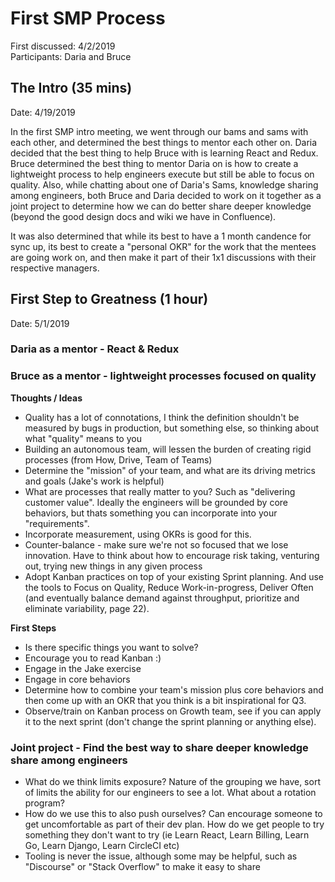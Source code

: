 # First SMP Process

First discussed: 4/2/2019   
Participants: Daria and Bruce

## The Intro (35 mins)

Date: 4/19/2019

In the first SMP intro meeting, we went through our bams and sams with each other, and determined the best things to mentor each other on.  Daria decided that the best thing to help Bruce with is learning React and Redux.  Bruce determined the best thing to mentor Daria on is how to create a lightweight process to help engineers execute but still be able to focus on quality.  Also, while chatting about one of Daria's Sams, knowledge sharing among engineers, both Bruce and Daria decided to work on it together as a joint project to determine how we can do better share deeper knowledge (beyond the good design docs and wiki we have in Confluence).

It was also determined that while its best to have a 1 month candence for sync up, its best to create a "personal OKR" for the work that the mentees are going work on, and then make it part of their 1x1 discussions with their respective managers.

## First Step to Greatness (1 hour)

Date: 5/1/2019

### Daria as a mentor - React & Redux   

### Bruce as a mentor - lightweight processes focused on quality   

__Thoughts / Ideas__
 * Quality has a lot of connotations, I think the definition shouldn't be measured by bugs in production, but something else, so thinking about what "quality" means to you
 * Building an autonomous team, will lessen the burden of creating rigid processes (from How, Drive, Team of Teams)
 * Determine the "mission" of your team, and what are its driving metrics and goals (Jake's work is helpful)
 * What are processes that really matter to you?  Such as "delivering customer value".  Ideally the engineers will be grounded by core behaviors, but thats something you can incorporate into your "requirements".
 * Incorporate measurement, using OKRs is good for this.
 * Counter-balance - make sure we're not so focused that we lose innovation.  Have to think about how to encourage risk taking, venturing out, trying new things in any given process
 * Adopt Kanban practices on top of your existing Sprint planning.  And use the tools to Focus on Quality, Reduce Work-in-progress, Deliver Often (and eventually balance demand against throughput, prioritize and eliminate variability, page 22).
 
__First Steps__

 * Is there specific things you want to solve?
 * Encourage you to read Kanban :)
 * Engage in the Jake exercise
 * Engage in core behaviors
 * Determine how to combine your team's mission plus core behaviors and then come up with an OKR that you think is a bit inspirational for Q3.
 * Observe/train on Kanban process on Growth team, see if you can apply it to the next sprint (don't change the sprint planning or anything else).

### Joint project - Find the best way to share deeper knowledge share among engineers

 * What do we think limits exposure?  Nature of the grouping we have, sort of limits the ability for our engineers to see a lot.  What about a rotation program?
 * How do we use this to also push ourselves?  Can encourage someone to get uncomfortable as part of their dev plan.  How do we get people to try something they don't want to try (ie Learn React, Learn Billing, Learn Go, Learn Django, Learn CircleCI etc)
 * Tooling is never the issue, although some may be helpful, such as "Discourse" or "Stack Overflow" to make it easy to share
 
